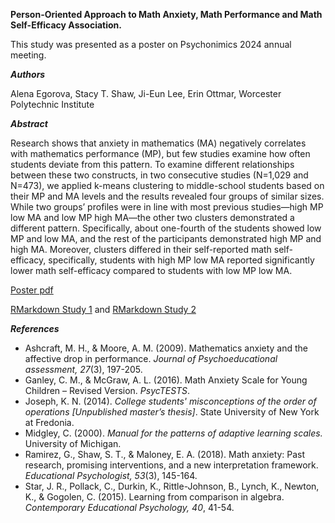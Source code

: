 **Person-Oriented Approach to Math Anxiety, Math Performance and Math Self-Efficacy Association.**

This study was presented as a poster on Psychonimics 2024 annual meeting.

**_Authors_** 

Alena Egorova, Stacy T. Shaw, Ji-Eun Lee, Erin Ottmar,
Worcester Polytechnic Institute

**_Abstract_**

Research shows that anxiety in mathematics (MA) negatively correlates with mathematics performance (MP), but few studies examine how often students deviate from this pattern. To examine different relationships between these two constructs, in two consecutive studies (N=1,029 and N=473), we applied k-means clustering to middle-school students based on their MP and MA levels and the results revealed four groups of similar sizes. While two groups’ profiles were in line with most previous studies—high MP low MA and low MP high MA—the other two clusters demonstrated a different pattern. Specifically, about one-fourth of the students showed low MP and low MA, and the rest of the participants demonstrated high MP and high MA. Moreover, clusters differed in their self-reported math self-efficacy, specifically, students with high MP low MA reported significantly lower math self-efficacy compared to students with low MP low MA.

[Poster pdf](https://github.com/alvegorova/MPxMA_clusters_psychonomics_2024/blob/main/Poster_Math_Anxiety_Psychonomic_2024.pdf)

[RMarkdown Study 1](https://github.com/alvegorova/MPxMA_clusters_psychonomics_2024/blob/main/RMarkdown_Study_1.html) and [RMarkdown Study 2](https://github.com/alvegorova/MPxMA_clusters_psychonomics_2024/blob/main/RMarkdown_Study_2.html)


**_References_**
* Ashcraft, M. H., & Moore, A. M. (2009). Mathematics anxiety and the affective drop in performance. _Journal of Psychoeducational assessment, 27_(3), 197-205.
* Ganley, C. M., & McGraw, A. L. (2016). Math Anxiety Scale for Young Children – Revised Version. _PsycTESTS_.
* Joseph, K. N. (2014). _College students' misconceptions of the order of operations [Unpublished master’s thesis]_. State University of New York at Fredonia.
* Midgley, C. (2000). _Manual for the patterns of adaptive learning scales._ University of Michigan.
* Ramirez, G., Shaw, S. T., & Maloney, E. A. (2018). Math anxiety: Past research, promising interventions, and a new interpretation framework. _Educational Psychologist, 53_(3), 145-164.
* Star, J. R., Pollack, C., Durkin, K., Rittle-Johnson, B., Lynch, K., Newton, K., & Gogolen, C. (2015). Learning from comparison in algebra. _Contemporary Educational Psychology, 40_, 41-54.
